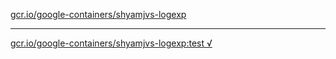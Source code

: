 [gcr.io/google-containers/shyamjvs-logexp](https://hub.docker.com/r/anjia0532/google-containers.shyamjvs-logexp/tags/) 

----
[gcr.io/google-containers/shyamjvs-logexp:test √](https://hub.docker.com/r/anjia0532/google-containers.shyamjvs-logexp/tags/)

